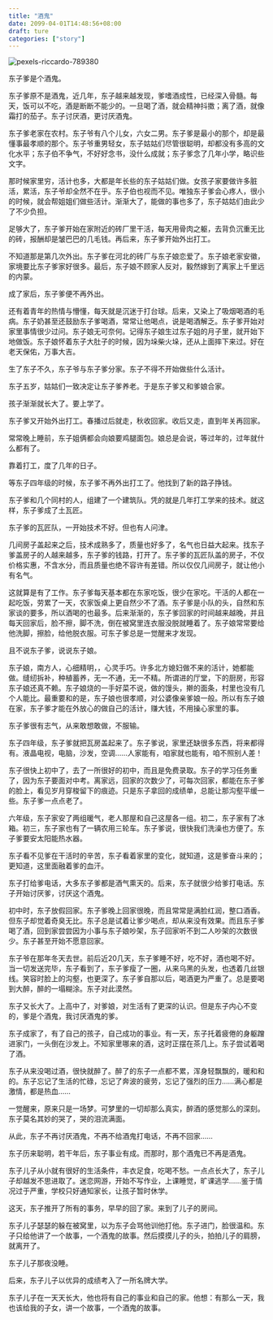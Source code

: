 ```yaml
---
title: "酒鬼"
date: 2099-04-01T14:48:56+08:00
draft: ture
categories: ["story"]
---
```


![pexels-riccardo-789380](https://blog-1251414445.cos.ap-guangzhou.myqcloud.com/typora-img/pexels-riccardo-789380.jpg)

东子爹是个酒鬼。

东子爹原不是酒鬼，近几年，东子越来越发现，爹嗜酒成性，已经深入骨髓。每天，饭可以不吃，酒是断断不能少的。一旦喝了酒，就会精神抖擞；离了酒，就像霜打的茄子。东子讨厌酒，更讨厌酒鬼。

东子爹老家在农村。东子爷有八个儿女，六女二男。东子爹是最小的那个，却是最懂事最孝顺的那个。东子爷重男轻女，东子姑姑们尽管很聪明，却都没有多高的文化水平；东子伯不争气，不好好念书，没什么成就；东子爹念了几年小学，略识些文字。

那时候家里穷，活计也多，大都是年长些的东子姑姑们做。女孩子家要做许多脏活，累活，东子爷却全然不在乎。东子伯也视而不见。唯独东子爹会心疼人，很小的时候，就会帮姐姐们做些活计。渐渐大了，能做的事也多了，东子姑姑们由此少了不少负担。

足够大了，东子爹开始在家附近的砖厂里干活，每天用骨肉之躯，去背负沉重无比的砖，报酬却是皱巴巴的几毛钱。再后来，东子爹开始外出打工。

不知道那是第几次外出。东子爹在河北的砖厂与东子娘恋爱了。东子娘老家安徽，家境要比东子爹家好很多。最后，东子娘不顾家人反对，毅然嫁到了离家上千里远的内蒙。

成了家后，东子爹便不再外出。

还有着青年的热情与懵懂，每天就是沉迷于打台球。后来，又染上了吸烟喝酒的毛病。东子奶甚至还鼓励东子爹喝酒，常常让他喝点，说是喝酒解乏。东子爹开始对家里事情很少过问。东子娘无可奈何。记得东子娘生过东子姐的月子里，就开始下地做饭。东子娘怀着东子大肚子的时候，因为垛柴火垛，还从上面摔下来过。好在老天保佑，万事大吉。

生了东子不久，东子爷与东子爹分家。东子不得不开始做些什么活计。

东子五岁，姑姑们一致决定让东子爹养老。于是东子爹又和爹娘合家。

孩子渐渐就长大了。要上学了。

东子爹又开始外出打工。春播过后就走，秋收回家。收后又走，直到年关再回家。

常常晚上睡前，东子姐俩都会向娘要鸡腿面包。娘总是会说，等过年的，过年就什么都有了。

靠着打工，度了几年的日子。

等东子四年级的时候，东子爹不再外出打工了。他找到了新的路子挣钱。

东子爹和几个同村的人，组建了一个建筑队。凭的就是几年打工学来的技术。就这样，东子爹成了土瓦匠。

东子爹的瓦匠队，一开始技术不好。但也有人问津。

几间房子盖起来之后，技术成熟多了，质量也好多了，名气也日益大起来。找东子爹盖房子的人越来越多，东子爹的钱路，打开了。东子爹的瓦匠队盖的房子，不仅价格实惠，不含水分，而且质量也绝不容许有差错。所以仅仅几间房子，就让他小有名气。

这就算是有了工作。东子爹每天基本都在东家吃饭，很少在家吃。干活的人都在一起吃饭，劳累了一天，农家饭桌上更自然少不了酒。东子爹是小队的头，自然和东家谈的要多，所以酒喝的也最多。后来渐渐的，东子爹回家的时间越来越晚，并且每天回家后，脸不擦，脚不洗，倒在被窝里连衣服没脱就睡着了。东子娘常常要给他洗脚，擦脸，给他脱衣服。可东子爹总是一觉醒来才发现。

且不说东子爹，说说东子娘。

东子娘，南方人，心细精明，，心灵手巧。许多北方媳妇做不来的活计，她都能做。缝纫拆补，种植蓄养，无一不通，无一不精。所谓进的厅堂，下的厨房，形容东子娘还真不赖。东子娘烧的一手好菜不说，做的馒头，擀的面条，村里也没有几个人能比。最重要和的是，东子娘也很孝顺，对公婆像亲爹娘一般。所以有东子娘在家，东子爹才能在外放心的做自己的活计，赚大钱，不用操心家里的事。

东子爹很有志气，从来敢想敢做，不服输。

东子四年级，东子爹就把瓦房盖起来了。东子爹说，家里还缺很多东西，将来都得有。液晶电视，电脑，沙发，空调……人家能有，咱家就也能有，咱不照别人差！

东子很快上初中了，去了一所很好的初中，而且是免费录取。东子的学习任务重了，因为东子要面对中考。离家远，回家的次数少了，可每次回家，都能在东子爹的脸上，看见岁月穿梭留下的痕迹。只是东子拿回的成绩单，总能让那沟壑平缓一些。东子爹一点点老了。

六年级，东子家安了两组暖气，老人那屋和自己这屋各一组。初二，东子家有了冰箱。初三，东子家也有了一辆农用三轮车。东子爹说，很快我们洗澡也方便了。东子爹要安太阳能热水器。

东子看不见爹在干活时的辛苦，东子看着家里的变化，就知道，这是爹奋斗来的；更知道，这里面融着爹的血汗。

东子打给爹电话，大多东子爹都是酒气熏天的。后来，东子就很少给爹打电话。东子开始讨厌爹，讨厌这个酒鬼。

初中时，东子放假回家。东子爹晚上回家很晚，而且常常是满脸红润，整口酒香。但东子却觉着奇臭无比。东子总是试着让爹少喝点，却从来没有效果。而且东子爹喝了酒，回到家尝尝因为小事与东子娘吵架，东子回家听不到二人吵架的次数很少。东子甚至开始不愿意回家。

东子爷在那年冬天去世。前后近20几天，东子爹睡不好，吃不好，酒也喝不好。当一切发送完毕，东子看到了，东子爹瘦了一圈，从来乌黑的头发，也透着几丝银线。笑容时脸上的沟壑，也更深了。东子爹自那以后，喝酒更为严重了。总是要喝到大醉，醉的一塌糊涂。东子对此漠然。

东子又长大了。上高中了，对爹娘，对生活有了更深的认识。但是东子内心不变的，爹是个酒鬼，我讨厌酒鬼的爹。

东子成家了，有了自己的孩子，自己成功的事业。有一天，东子托着疲倦的身躯蹭进家门，一头倒在沙发上。不知家里哪来的酒，这时正摆在茶几上。东子尝试着喝了酒。

东子从来没喝过酒，很快就醉了。醉了的东子一点都不累，浑身轻飘飘的，暖和和的。东子忘记了生活的忙碌，忘记了奔波的疲劳，忘记了强烈的压力……满心都是激情，都是热血……

一觉醒来，原来只是一场梦。可梦里的一切却那么真实，醉酒的感觉那么的深刻。东子莫名其妙的哭了，哭的泪流满面。

从此，东子不再讨厌酒鬼，不再不给酒鬼打电话，不再不回家……

东子历来聪明，若干年后，东子事业有成。而那时，那个酒鬼已不再是酒鬼。

东子儿子从小就有很好的生活条件，丰衣足食，吃喝不愁。一点点长大了，东子儿子却越发不思进取了。迷恋网游，开始不写作业，上课睡觉，旷课逃学……鉴于情况过于严重，学校只好通知家长，让孩子暂时休学。

这天，东子推开了所有的事务，早早的回了家。来到了儿子的房间。

东子儿子瑟瑟的躲在被窝里，以为东子会骂他训他打他。东子进门，脸很温和。东子只给他讲了一个故事，一个酒鬼的故事。然后摸摸儿子的头，拍拍儿子的肩膀，就离开了。

东子儿子那夜没睡。

后来，东子儿子以优异的成绩考入了一所名牌大学。

东子儿子在一天天长大，他也将有自己的事业和自己的家。他想：有那么一天，我也该给我的子女，讲一个故事，一个酒鬼的故事。